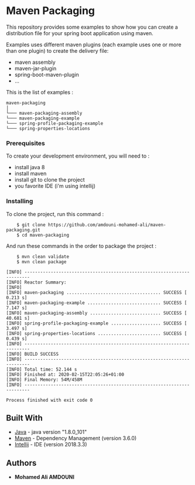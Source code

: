 # Maven Packaging

This repository provides some examples to show how you can create a distribution file for your spring boot application using maven.

Examples uses different maven plugins (each example uses one or more than one plugin) to create the delivery file:
* maven assembly
* maven-jar-plugin
* spring-boot-maven-plugin
* ...

This is the list of examples :

```
maven-packaging
│
└─── maven-packaging-assembly
└─── maven-packaging-example
└─── spring-profile-packaging-example
└─── spring-properties-locations
```

### Prerequisites

To create your development environment, you will need to :

- install java 8
- install maven
- install git to clone the project
- you favorite IDE (i'm using intellij)

### Installing

To clone the project, run this command :

```
    $ git clone https://github.com/amdouni-mohamed-ali/maven-packaging.git
    $ cd maven-packaging
```

And run these commands in the order to package the project :

```
    $ mvn clean validate
    $ mvn clean package
```

```log
[INFO] ------------------------------------------------------------------------
[INFO] Reactor Summary:
[INFO] 
[INFO] maven-packaging .................................... SUCCESS [  0.213 s]
[INFO] maven-packaging-example ............................ SUCCESS [  7.147 s]
[INFO] maven-packaging-assembly ........................... SUCCESS [ 40.681 s]
[INFO] spring-profile-packaging-example ................... SUCCESS [  3.497 s]
[INFO] spring-properties-locations ........................ SUCCESS [  0.439 s]
[INFO] ------------------------------------------------------------------------
[INFO] BUILD SUCCESS
[INFO] ------------------------------------------------------------------------
[INFO] Total time: 52.144 s
[INFO] Finished at: 2020-02-15T22:05:26+01:00
[INFO] Final Memory: 54M/458M
[INFO] ------------------------------------------------------------------------

Process finished with exit code 0
```

## Built With

* [Java](https://openjdk.java.net/) - java version "1.8.0_101"
* [Maven](https://maven.apache.org/) - Dependency Management (version 3.6.0)
* [Intellij](https://www.jetbrains.com/) - IDE (version 2018.3.3)

## Authors

* **Mohamed Ali AMDOUNI**
